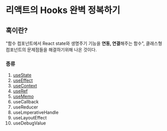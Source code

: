 # 리액트의 Hooks 완벽 정복하기

## 훅이란?

"함수 컴포넌트에서 React state와 생명주기 기능을 **연동, 연결**해주는 함수", 클래스형 컴포넌트의 문제점들을 해결하기위해 나온 것이다.

### 종류

1. [useState](1.useState.md)
2. [useEffect](2.useEffect.md)
3. [useContext](3.useContext.md)
4. [useRef](4.useRef.md)
5. [useMemo](5.useMemo.md)
6. useCallback
7. useReducer
8. useLmperativeHandle
9. useLayoutEffect
10. useDebugValue

